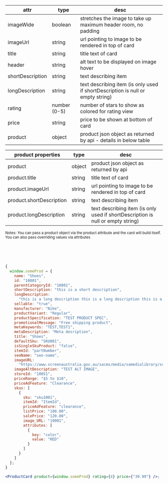| attr             | type         | desc                                                                            |
| ---------------- | ------------ | ------------------------------------------------------------------------------- |
| imageWide        | boolean      | stretches the image to take up maximum header room, no padding                  |
| imageUrl         | string       | url pointing to image to be rendered in top of card                             |
| title            | string       | title text of card                                                              |
| header           | string       | alt text to be displayed on image hover                                         |
| shortDescription | string       | text describing item                                                            |
| longDescription  | string       | text describing item (is only used if shortDescription is null or empty string) |
| rating           | number (0-5) | number of stars to show as colored for rating view                              |
| price            | string       | price to be shown at bottom of card                                             |
| product          | object       | product json object as returned by api - details in below table                 |

| product properties       | type   | desc                                                                            |
| ------------------------ | ------ | ------------------------------------------------------------------------------- |
| product                  | object | product json object as returned by api                                          |
| product.title            | string | title text of card                                                              |
| product.imageUrl         | string | url pointing to image to be rendered in top of card                             |
| product.shortDescription | string | text describing item                                                            |
| product.longDescription  | string | text describing item (is only used if shortDescription is null or empty string) |

<sub>
Notes: You can pass a product object via the product attribute and the card will build itself. You can also pass overriding values via attributes
</sub>

<br><br><br>

```jsx
{
  window.someProd = {
    name: "Shoes",
    id: "10001",
    parentCategoryId: "10001",
    shortDescription: "this is a short description",
    longDescription:
      "this is a long description this is a long description this is a long description this is a long description this is a long description ",
    sellable: "true",
    manufacturer: "Nike",
    productVariant: "Regular",
    productSpecification: "TEST PRODUCT SPEC",
    promotionalMessage: "Free shipping product",
    metaKeywords: "TEST,TEST1",
    metaDescription: "Meta desription",
    title: "Shoes",
    defaultSku: "SKU001",
    isSingleSkuProduct: "false",
    itemId: "partNumber",
    seoName: "seo-name",
    imageURL:
      "https://www.screenaustralia.gov.au/sacms/media/samedialibrary/screenguide/titles/tid33797-mountain/tid33797-web/tid33797-mountain-001-hero.jpg",
    imageAltDescription: "TEST ALT IMAGE",
    storeId: "10051",
    priceRange: "$5 to $10",
    priceAdFeature: "Clearance",
    skus: [
      {
        sku: "sku1001",
        itemId: "ItemId",
        priceAdFeature: "clearance",
        listPrice: "100.00",
        salePrice: "120.00",
        image_URL: "10001",
        attributes: [
          {
            key: "color",
            value: "RED"
          }
        ]
      }
    ]
  };
}

<ProductCard product={window.someProd} rating={4} price={"39.99"} />;
```
